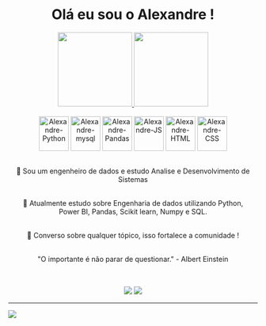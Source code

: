 
<h1 align="center">
Olá eu sou o Alexandre ! 
</h1>

<div align="center">
  <a href="https://github.com/AlexandreFCosta">
    <img height="150em" src="https://github-readme-stats.vercel.app/api?username=AlexandreFCosta&count_private=true&&show_icons=true&theme=blue-green&hide_border=false&show_owner=true"/>
    <img height="150em" src="https://github-readme-stats.vercel.app/api/top-langs/?username=AlexandreFCosta&theme=blue-green&hide_border=false&&layout=compact"/>
  </a>
</div>
  
 
<div align="center" style"display: inline_block"><br>
  <img align"center" alt="Alexandre-Python" height="70" width="60" src="https://cdn.jsdelivr.net/gh/devicons/devicon/icons/python/python-original-wordmark.svg" /> 
  <img align"center" alt="Alexandre-mysql" height="70" width="60" src="https://cdn.jsdelivr.net/gh/devicons/devicon/icons/mysql/mysql-original-wordmark.svg" />
  <img align"center" alt="Alexandre-Pandas" height="70" width="60" src="https://cdn.jsdelivr.net/gh/devicons/devicon/icons/pandas/pandas-original-wordmark.svg" />
  <img align"center" alt="Alexandre-JS" height="70" width="60" src="https://cdn.jsdelivr.net/gh/devicons/devicon/icons/javascript/javascript-original.svg" />
  <img align"center" alt="Alexandre-HTML" height="70" width="60" src="https://cdn.jsdelivr.net/gh/devicons/devicon/icons/html5/html5-original.svg" /> 
  <img align"center" alt="Alexandre-CSS" height="70" width="60" src="https://cdn.jsdelivr.net/gh/devicons/devicon/icons/css3/css3-original.svg" />
</div>

 
## 

<div align=center>
🔭 Sou um engenheiro de dados e estudo Analise e Desenvolvimento de Sistemas <br><br>
  
📒 Atualmente estudo sobre Engenharia de dados utilizando Python, <br>Power BI, Pandas, Scikit learn, Numpy e SQL.<br><br>
  
🙌 Converso sobre qualquer tópico, isso fortalece a comunidade ! <br><br>
  
"O importante é não parar de questionar." - Albert Einstein<br><br>

</div>

## 
  
<div align=center>
  <a href="https://www.linkedin.com/in/alexandrefeitosacosta/" target="_blank"><img src="https://img.shields.io/badge/-LinkedIn-%230077B5?style=for-the-badge&logo=linkedin&logoColor=white" target="_blank"></a>
  <a href = "mailto: alexandrefcosta.dev@gmail.com"><img src="https://img.shields.io/badge/-Gmail-%23333?style=for-the-badge&logo=gmail&logoColor=white" target="_blank"></a>
</div>


---

![](https://komarev.com/ghpvc/?username=AlexandreFCosta&color=blue)
